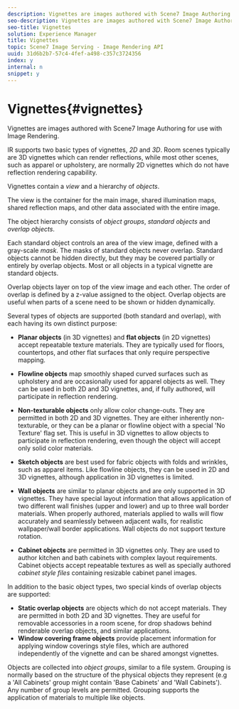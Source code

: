 ```yaml
---
description: Vignettes are images authored with Scene7 Image Authoring for use with Image Rendering.
seo-description: Vignettes are images authored with Scene7 Image Authoring for use with Image Rendering.
seo-title: Vignettes
solution: Experience Manager
title: Vignettes
topic: Scene7 Image Serving - Image Rendering API
uuid: 31d6b2b7-57c4-4fef-a498-c357c3724356
index: y
internal: n
snippet: y
---
```


# Vignettes{#vignettes}

Vignettes are images authored with Scene7 Image Authoring for use with Image Rendering.

IR supports two basic types of vignettes, *2D* and *3D*. Room scenes typically are 3D vignettes which can render reflections, while most other scenes, such as apparel or upholstery, are normally 2D vignettes which do not have reflection rendering capability.

Vignettes contain a *view* and a hierarchy of *objects*.

The view is the container for the main image, shared illumination maps, shared reflection maps, and other data associated with the entire image.

The object hierarchy consists of *object groups*, *standard objects* and *overlap objects*.

Each standard object controls an area of the view image, defined with a gray-scale *mask*. The masks of standard objects never overlap. Standard objects cannot be hidden directly, but they may be covered partially or entirely by overlap objects. Most or all objects in a typical vignette are standard objects.

Overlap objects layer on top of the view image and each other. The order of overlap is defined by a z-value assigned to the object. Overlap objects are useful when parts of a scene need to be shown or hidden dynamically.

Several types of objects are supported (both standard and overlap), with each having its own distinct purpose:

* **Planar objects** (in 3D vignettes) and **flat objects** (in 2D vignettes) accept repeatable texture materials. They are typically used for floors, countertops, and other flat surfaces that only require perspective mapping. 

* **Flowline objects** map smoothly shaped curved surfaces such as upholstery and are occasionally used for apparel objects as well. They can be used in both 2D and 3D vignettes, and, if fully authored, will participate in reflection rendering. 
* **Non-texturable objects** only allow color change-outs. They are permitted in both 2D and 3D vignettes. They are either inherently non-texturable, or they can be a planar or flowline object with a special 'No Texture' flag set. This is useful in 3D vignettes to allow objects to participate in reflection rendering, even though the object will accept only solid color materials. 
* **Sketch objects** are best used for fabric objects with folds and wrinkles, such as apparel items. Like flowline objects, they can be used in 2D and 3D vignettes, although application in 3D vignettes is limited. 
* **Wall objects** are similar to planar objects and are only supported in 3D vignettes. They have special layout information that allows application of two different wall finishes (upper and lower) and up to three wall border materials. When properly authored, materials applied to walls will flow accurately and seamlessly between adjacent walls, for realistic wallpaper/wall border applications. Wall objects do not support texture rotation. 
* **Cabinet objects** are permitted in 3D vignettes only. They are used to author kitchen and bath cabinets with complex layout requirements. Cabinet objects accept repeatable textures as well as specially authored *cabinet style files* containing resizable cabinet panel images.

In addition to the basic object types, two special kinds of overlap objects are supported:

* **Static overlap objects** are objects which do not accept materials. They are permitted in both 2D and 3D vignettes. They are useful for removable accessories in a room scene, for drop shadows behind renderable overlap objects, and similar applications. 
* **Window covering frame objects** provide placement information for applying window coverings style files, which are authored independently of the vignette and can be shared amongst vignettes.

Objects are collected into *object groups*, similar to a file system. Grouping is normally based on the structure of the physical objects they represent (e.g a 'All Cabinets' group might contain 'Base Cabinets' and 'Wall Cabinets'). Any number of group levels are permitted. Grouping supports the application of materials to multiple like objects. 
